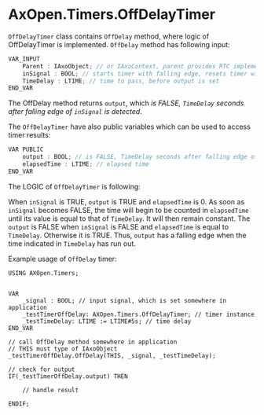 # AxOpen.Timers.OffDelayTimer

`OffDelayTimer` class contains `OffDelay` method, where logic of OffDelayTimer is implemented. `OffDelay` method has following input:

```C#
VAR_INPUT 
    Parent : IAxoObject; // or IAxoContext, parent provides RTC implementation              
    inSignal : BOOL; // starts timer with falling edge, resets timer with rising edge
    TimeDelay : LTIME; // time to pass, before output is set
END_VAR 
```

The OffDelay method returns `output`, which *is FALSE, `TimeDelay` seconds after falling edge of `inSignal` is detected*.

The `OffDelayTimer` have also public variables which can be used to access timer results:

```C#
VAR PUBLIC
    output : BOOL; // is FALSE, TimeDelay seconds after falling edge of inSignal is detected
    elapsedTime : LTIME; // elapsed time 
END_VAR 
```


The LOGIC of `OffDelayTimer` is following:


When `inSignal` is TRUE, `output` is TRUE and `elapsedTime` is 0. As soon as `inSignal` becomes FALSE, the time will begin to be counted in `elapsedTime` until its value is equal to that of `TimeDelay`. It will then remain constant. The `output` is FALSE when `inSignal` is FALSE and `elapsedTime` is equal to `TimeDelay`. Otherwise it is TRUE. Thus, `output` has a falling edge when the time indicated in `TimeDelay` has run out.


Example usage of `OffDelay` timer:

```
USING AXOpen.Timers;


VAR 
    _signal : BOOL; // input signal, which is set somewhere in application
    _testTimerOffDelay: AXOpen.Timers.OffDelayTimer; // timer instance
    _testTimeDelay: LTIME := LTIME#5s; // time delay
END_VAR  

// call OffDelay method somewhere in application
// THIS must type of IAxoObject
_testTimerOffDelay.OffDelay(THIS, _signal, _testTimeDelay);

// check for output
IF(_testTimerOffDelay.output) THEN

    // handle result

ENDIF;
```
